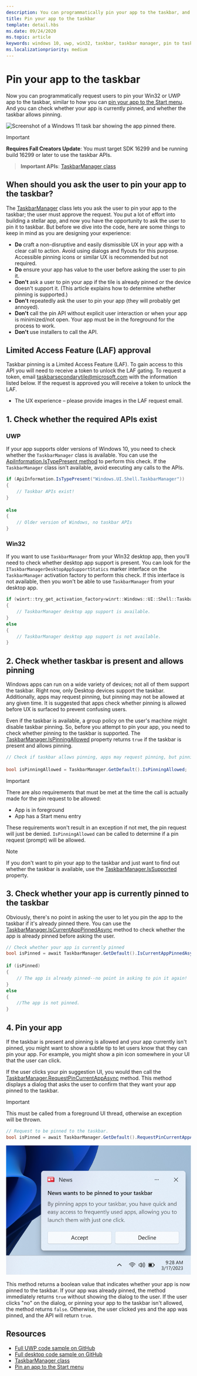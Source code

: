 ```yaml
---
description: You can programmatically pin your app to the taskbar, and you can check if it's currently pinned.
title: Pin your app to the taskbar
template: detail.hbs
ms.date: 09/24/2020
ms.topic: article
keywords: windows 10, uwp, win32, taskbar, taskbar manager, pin to taskbar, primary tile
ms.localizationpriority: medium
---
```

# Pin your app to the taskbar

Now you can programmatically request users to pin your Win32 or UWP app to the taskbar, similar to how you can [pin your app to the Start menu](tiles-and-notifications/primary-tile-apis.md). And you can check whether your app is currently pinned, and whether the taskbar allows pinning.

![Screenshot of a Windows 11 task bar showing the app pinned there.](images/taskbar/taskbar.png)

> [!IMPORTANT]
> **Requires Fall Creators Update**: You must target SDK 16299 and be running build 16299 or later to use the taskbar APIs.

> **Important APIs**: [TaskbarManager class](/uwp/api/windows.ui.shell.taskbarmanager)

## When should you ask the user to pin your app to the taskbar?

The [TaskbarManager](/uwp/api/windows.ui.shell.taskbarmanager) class lets you ask the user to pin your app to the taskbar; the user must approve the request. You put a lot of effort into building a stellar app, and now you have the opportunity to ask the user to pin it to taskbar. But before we dive into the code, here are some things to keep in mind as you are designing your experience:

* **Do** craft a non-disruptive and easily dismissible UX in your app with a clear call to action. Avoid using dialogs and flyouts for this purpose. Accessible pinning icons or similar UX is recommended but not required.
* **Do** ensure your app has value to the user before asking the user to pin it.
* **Don't** ask a user to pin your app if the tile is already pinned or the device doesn't support it. (This article explains how to determine whether pinning is supported.)
* **Don't** repeatedly ask the user to pin your app (they will probably get annoyed).
* **Don't** call the pin API without explicit user interaction or when your app is minimized/not open. Your app must be in the foreground for the process to work.
* **Don't** use installers to call the API.

## Limited Access Feature (LAF) approval

Taskbar pinning is a Limited Access Feature (LAF). To gain access to this API you will need to receive a token to unlock the LAF gating. To request a token, email [taskbarsecondarytile@microsoft.com](mailto:taskbarsecondarytile@microsoft.com) with the information listed below. If the request is approved you will receive a token to unlock the LAF.

* The UX experience – please provide images in the LAF request email.

## 1. Check whether the required APIs exist

### UWP

If your app supports older versions of Windows 10, you need to check whether the `TaskbarManager` class is available. You can use the [ApiInformation.IsTypePresent method](/uwp/api/windows.foundation.metadata.apiinformation#Windows_Foundation_Metadata_ApiInformation_IsTypePresent_System_String_) to perform this check. If the `TaskbarManager` class isn't available, avoid executing any calls to the APIs.

```csharp
if (ApiInformation.IsTypePresent("Windows.UI.Shell.TaskbarManager"))
{
    // Taskbar APIs exist!
}

else
{
    // Older version of Windows, no taskbar APIs
}
```

### Win32

If you want to use `TaskbarManager` from your WIn32 desktop app, then you'll need to check whether desktop app support is present. You can look for the `ITaskbarManagerDesktopAppSupportStatics` marker interface on the `TaskbarManager` activation factory to perform this check. If this interface is not available, then you won't be able to use `TaskbarManager` from your desktop app.

```cpp
if (winrt::try_get_activation_factory<winrt::Windows::UI::Shell::TaskbarManager, winrt::Windows::UI::Shell::ITaskbarManagerDesktopAppSupportStatics>())
{
    // TaskbarManager desktop app support is available.
}
else
{
    // TaskbarManager desktop app support is not available.
}
```

## 2. Check whether taskbar is present and allows pinning

Windows apps can run on a wide variety of devices; not all of them support the taskbar. Right now, only Desktop devices support the taskbar. Additionally, apps may request pinning, but pinning may not be allowed at any given time. It is suggested that apps check whether pinning is allowed before UX is surfaced to prevent confusing users.

Even if the taskbar is available, a group policy on the user's machine might disable taskbar pinning. So, before you attempt to pin your app, you need to check whether pinning to the taskbar is supported. The [TaskbarManager.IsPinningAllowed](/uwp/api/windows.ui.shell.taskbarmanager.IsPinningAllowed) property returns `true` if the taskbar is present and allows pinning.

```csharp
// Check if taskbar allows pinning, apps may request pinning, but pinning may not be allowed at any given time. It is suggested that apps check whether pinning is allowed before a UX is surfaced in order to prevent confusing users.

bool isPinningAllowed = TaskbarManager.GetDefault().IsPinningAllowed;
```

> [!IMPORTANT]
> There are also requirements that must be met at the time the call is actually made for the pin request to be allowed:
>
> * App is in foreground
> * App has a Start menu entry
>
> These requirements won't result in an exception if not met, the pin request will just be denied. `IsPinningAllowed` can be called to determine if a pin request (prompt) will be allowed.

> [!NOTE]
> If you don't want to pin your app to the taskbar and just want to find out whether the taskbar is available, use the [TaskbarManager.IsSupported](/uwp/api/windows.ui.shell.taskbarmanager.IsSupported) property.

## 3. Check whether your app is currently pinned to the taskbar

Obviously, there's no point in asking the user to let you pin the app to the taskbar if it's already pinned there. You can use the [TaskbarManager.IsCurrentAppPinnedAsync](/uwp/api/windows.ui.shell.taskbarmanager.IsCurrentAppPinnedAsync) method to check whether the app is already pinned before asking the user.

```csharp
// Check whether your app is currently pinned
bool isPinned = await TaskbarManager.GetDefault().IsCurrentAppPinnedAsync();

if (isPinned)
{
    // The app is already pinned--no point in asking to pin it again!
}
else
{
    //The app is not pinned.
}
```

## 4. Pin your app

If the taskbar is present and pinning is allowed and your app currently isn't pinned, you might want to show a subtle tip to let users know that they can pin your app. For example, you might show a pin icon somewhere in your UI that the user can click.

If the user clicks your pin suggestion UI, you would then call the [TaskbarManager.RequestPinCurrentAppAsync](/uwp/api/windows.ui.shell.taskbarmanager.RequestPinCurrentAppAsync) method. This method displays a dialog that asks the user to confirm that they want your app pinned to the taskbar.

> [!IMPORTANT]
> This must be called from a foreground UI thread, otherwise an exception will be thrown.

```csharp
// Request to be pinned to the taskbar.
bool isPinned = await TaskbarManager.GetDefault().RequestPinCurrentAppAsync();
```

![Pin dialog](images/taskbar/pin-dialog.png)

This method returns a boolean value that indicates whether your app is now pinned to the taskbar. If your app was already pinned, the method immediately returns `true` without showing the dialog to the user. If the user clicks "no" on the dialog, or pinning your app to the taskbar isn't allowed, the method returns `false`. Otherwise, the user clicked yes and the app was pinned, and the API will return `true`.

## Resources

* [Full UWP code sample on GitHub](https://github.com/WindowsNotifications/quickstart-pin-to-taskbar)
* [Full desktop code sample on GitHub](https://github.com/microsoft/Windows-classic-samples/tree/main/Samples/TaskbarManager)
* [TaskbarManager class](/uwp/api/windows.ui.shell.taskbarmanager)
* [Pin an app to the Start menu](tiles-and-notifications/primary-tile-apis.md)
